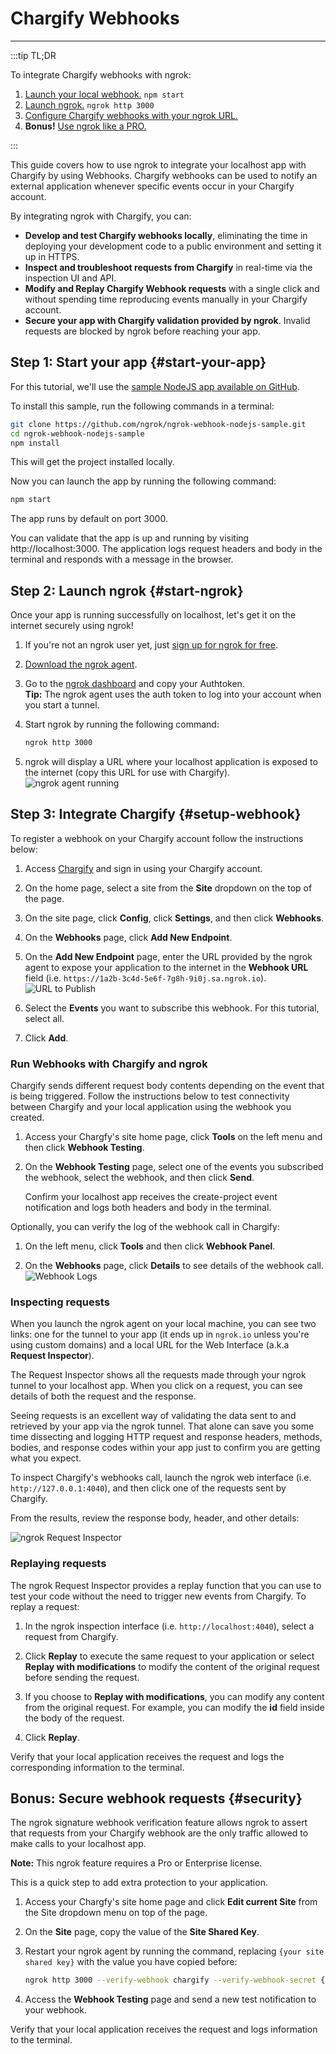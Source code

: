 # Chargify Webhooks
------------

:::tip TL;DR

To integrate Chargify webhooks with ngrok:
1. [Launch your local webhook.](#start-your-app) `npm start`
1. [Launch ngrok.](#start-ngrok) `ngrok http 3000`
1. [Configure Chargify webhooks with your ngrok URL.](#setup-webhook)
1. **Bonus!** [Use ngrok like a PRO.](#security)

:::


This guide covers how to use ngrok to integrate your localhost app with Chargify by using Webhooks.
Chargify webhooks can be used to notify an external application whenever specific events occur in your Chargify account. 

By integrating ngrok with Chargify, you can:

- **Develop and test Chargify webhooks locally**, eliminating the time in deploying your development code to a public environment and setting it up in HTTPS.
- **Inspect and troubleshoot requests from Chargify** in real-time via the inspection UI and API.
- **Modify and Replay Chargify Webhook requests** with a single click and without spending time reproducing events manually in your Chargify account.
- **Secure your app with Chargify validation provided by ngrok**. Invalid requests are blocked by ngrok before reaching your app.


## **Step 1**: Start your app {#start-your-app}

For this tutorial, we'll use the [sample NodeJS app available on GitHub](https://github.com/ngrok/ngrok-webhook-nodejs-sample). 

To install this sample, run the following commands in a terminal:

```bash
git clone https://github.com/ngrok/ngrok-webhook-nodejs-sample.git
cd ngrok-webhook-nodejs-sample
npm install
```

This will get the project installed locally.

Now you can launch the app by running the following command: 

```bash
npm start
```

The app runs by default on port 3000. 

You can validate that the app is up and running by visiting http://localhost:3000. The application logs request headers and body in the terminal and responds with a message in the browser.


## **Step 2**: Launch ngrok {#start-ngrok}

Once your app is running successfully on localhost, let's get it on the internet securely using ngrok! 

1. If you're not an ngrok user yet, just [sign up for ngrok for free](https://ngrok.com/signup).

1. [Download the ngrok agent](https://ngrok.com/download).

1. Go to the [ngrok dashboard](https://dashboard.ngrok.com) and copy your Authtoken. <br />
    **Tip:** The ngrok agent uses the auth token to log into your account when you start a tunnel.
    
1. Start ngrok by running the following command:
    ```bash
    ngrok http 3000
    ```

1. ngrok will display a URL where your localhost application is exposed to the internet (copy this URL for use with Chargify).
    ![ngrok agent running](/img/integrations/launch_ngrok_tunnel.png)


## **Step 3**: Integrate Chargify {#setup-webhook}

To register a webhook on your Chargify account follow the instructions below:

1. Access [Chargify](https://www.chargify.com/) and sign in using your Chargify account.

1. On the home page, select a site from the **Site** dropdown on the top of the page.

1. On the site page, click **Config**, click **Settings**, and then click **Webhooks**.

1. On the **Webhooks** page, click **Add New Endpoint**.

1. On the **Add New Endpoint** page, enter the URL provided by the ngrok agent to expose your application to the internet in the **Webhook URL** field (i.e. `https://1a2b-3c4d-5e6f-7g8h-9i0j.sa.ngrok.io`).
    ![URL to Publish](img/ngrok_url_configuration_chargify.png)

1. Select the **Events** you want to subscribe this webhook. For this tutorial, select all.

1. Click **Add**.


### Run Webhooks with Chargify and ngrok

Chargify sends different request body contents depending on the event that is being triggered.
Follow the instructions below to test connectivity between Chargify and your local application using the webhook you created.

1. Access your Chargfy's site home page, click **Tools** on the left menu and then click **Webhook Testing**.

1. On the **Webhook Testing** page, select one of the events you subscribed the webhook, select the webhook, and then click **Send**. 

    Confirm your localhost app receives the create-project event notification and logs both headers and body in the terminal.

Optionally, you can verify the log of the webhook call in Chargify:

1. On the left menu, click **Tools** and then click **Webhook Panel**.

1. On the **Webhooks** page, click **Details** to see details of the webhook call. 
    ![Webhook Logs](img/ngrok_logs_chargify.png)


### Inspecting requests

When you launch the ngrok agent on your local machine, you can see two links: one for the tunnel to your app (it ends up in `ngrok.io` unless you're using custom domains) and a local URL for the Web Interface (a.k.a **Request Inspector**).

The Request Inspector shows all the requests made through your ngrok tunnel to your localhost app. When you click on a request, you can see details of both the request and the response.

Seeing requests is an excellent way of validating the data sent to and retrieved by your app via the ngrok tunnel. That alone can save you some time dissecting and logging HTTP request and response headers, methods, bodies, and response codes within your app just to confirm you are getting what you expect.

To inspect Chargify's webhooks call, launch the ngrok web interface (i.e. `http://127.0.0.1:4040`), and then click one of the requests sent by Chargify.

From the results, review the response body, header, and other details:

![ngrok Request Inspector](img/ngrok_introspection_chargify_webhooks.png)


### Replaying requests

The ngrok Request Inspector provides a replay function that you can use to test your code without the need to trigger new events from Chargify. To replay a request:

1. In the ngrok inspection interface (i.e. `http://localhost:4040`), select a request from Chargify.

1. Click **Replay** to execute the same request to your application or select **Replay with modifications** to modify the content of the original request before sending the request.

1. If you choose to **Replay with modifications**, you can modify any content from the original request. For example, you can modify the **id** field inside the body of the request.

1. Click **Replay**.

Verify that your local application receives the request and logs the corresponding information to the terminal.


## **Bonus**: Secure webhook requests {#security}

The ngrok signature webhook verification feature allows ngrok to assert that requests from your Chargify webhook are the only traffic allowed to make calls to your localhost app.

**Note:** This ngrok feature requires a Pro or Enterprise license.

This is a quick step to add extra protection to your application.

1. Access your Chargfy's site home page and click **Edit current Site** from the Site dropdown menu on top of the page.

1. On the **Site** page, copy the value of the **Site Shared Key**.

1. Restart your ngrok agent by running the command, replacing `{your site shared key}` with the value you have copied before:
    ```bash
    ngrok http 3000 --verify-webhook chargify --verify-webhook-secret {your site shared key}
    ```

1. Access the **Webhook Testing** page and send a new test notification to your webhook.

Verify that your local application receives the request and logs information to the terminal.
